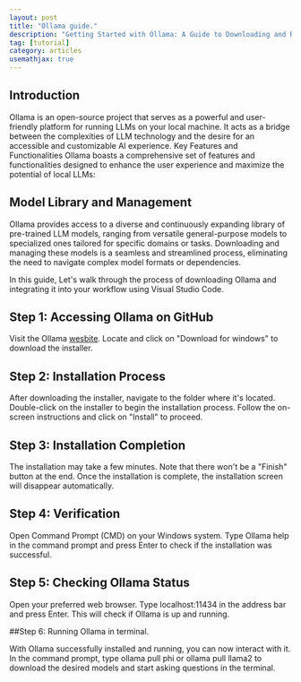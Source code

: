 ```yaml
---
layout: post
title: "Ollama guide."
description: "Getting Started with Ollama: A Guide to Downloading and Running on VSCode."
tag: [tutorial]
category: articles
usemathjax: true
---
```


## Introduction 

Ollama is an open-source project that serves as a powerful and user-friendly platform for running LLMs on your local machine. It acts as a bridge between the complexities of LLM technology and the desire for an accessible and customizable AI experience.
Key Features and Functionalities
Ollama boasts a comprehensive set of features and functionalities designed to enhance the user experience and maximize the potential of local LLMs:

## Model Library and Management
Ollama provides access to a diverse and continuously expanding library of pre-trained LLM models, ranging from versatile general-purpose models to specialized ones tailored for specific domains or tasks. Downloading and managing these models is a seamless and streamlined process, eliminating the need to navigate complex model formats or dependencies.


In this guide, Let's walk through the process of downloading Ollama and integrating it into your workflow using Visual Studio Code.

## Step 1: Accessing Ollama on GitHub

Visit the Ollama [wesbite](https://ollama.com/download/windows).
Locate and click on "Download for windows" to download the installer.

## Step 2: Installation Process

After downloading the installer, navigate to the folder where it's located.
Double-click on the installer to begin the installation process.
Follow the on-screen instructions and click on "Install" to proceed.

## Step 3: Installation Completion

The installation may take a few minutes.
Note that there won't be a "Finish" button at the end.
Once the installation is complete, the installation screen will disappear automatically.

## Step 4: Verification

Open Command Prompt (CMD) on your Windows system.
Type Ollama help in the command prompt and press Enter to check if the installation was successful.

## Step 5: Checking Ollama Status

Open your preferred web browser.
Type localhost:11434 in the address bar and press Enter.
This will check if Ollama is up and running.

##Step 6: Running Ollama in terminal.

With Ollama successfully installed and running, you can now interact with it.
In the command prompt, type ollama pull phi or ollama pull llama2 to download the desired models and start asking questions in the terminal.


